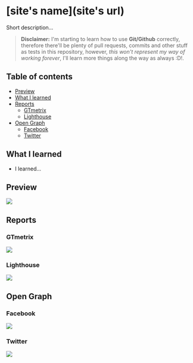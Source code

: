 # [site's name](site's url)
Short description...

> **Disclaimer:** I'm starting to learn how to use **Git/Github** correctly, therefore there'll be plenty of pull requests, commits and other stuff as tests in this repository, however, *this won't represent my way of working forever*, I'll learn more things along the way as always :D!.

## Table of contents
* [Preview](#preview)
* [What I learned](#what-i-learned)
* [Reports](#reports)
    - [GTmetrix](#gtmetrix)
    - [Lighthouse](#lighthouse)
* [Open Graph](#open-graph)
    - [Facebook](#facebook)
    - [Twitter](#twitter)

## What I learned
* I learned...

## Preview
![](readme/screenshot.png)

## Reports

### GTmetrix
![](readme/gtmetrix.png)

### Lighthouse
![](readme/lighthouse.png)

## Open Graph

### Facebook
![](readme/facebook.png)

### Twitter
![](readme/twitter.png)